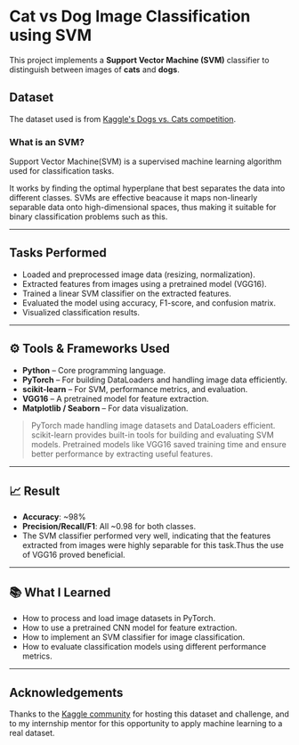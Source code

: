 # Cat vs Dog Image Classification using SVM

This project implements a **Support Vector Machine (SVM)** classifier to distinguish between images of **cats** and **dogs**.

## Dataset
The dataset used is from [Kaggle's Dogs vs. Cats competition](https://www.kaggle.com/c/dogs-vs-cats/data).

### What is an SVM?

Support Vector Machine(SVM) is a supervised machine learning algorithm used for classification tasks. 

It works by finding the optimal hyperplane that best separates the data into different classes. SVMs are effective beacause it maps non-linearly separable data onto high-dimensional spaces, thus making it suitable for binary classification problems such as this. 

---

## Tasks Performed

- Loaded and preprocessed image data (resizing, normalization).
- Extracted features from images using a pretrained model (VGG16).
- Trained a linear SVM classifier on the extracted features.
- Evaluated the model using accuracy, F1-score, and confusion matrix.
- Visualized classification results.

---

## ⚙️ Tools & Frameworks Used

- **Python** – Core programming language.
- **PyTorch** – For building DataLoaders and handling image data efficiently.
- **scikit-learn** – For SVM, performance metrics, and evaluation.
- **VGG16** – A pretrained model for feature extraction.
- **Matplotlib / Seaborn** – For data visualization.


>PyTorch made handling image datasets and DataLoaders efficient. 
>scikit-learn provides built-in tools for building and evaluating SVM models. 
>Pretrained models like VGG16 saved training time and ensure better performance by extracting useful features.

---

## 📈 Result

- **Accuracy**: ~98%
- **Precision/Recall/F1**: All ~0.98 for both classes.
- The SVM classifier performed very well, indicating that the features extracted from images were highly separable for this task.Thus the use of VGG16 proved beneficial.

---

## 📚 What I Learned

- How to process and load image datasets in PyTorch.
- How to use a pretrained CNN model for feature extraction.
- How to implement an SVM classifier for image classification.
- How to evaluate classification models using different performance metrics.

---

## Acknowledgements

Thanks to the [Kaggle community](https://www.kaggle.com/) for hosting this dataset and challenge, and to my internship mentor for this opportunity to apply machine learning to a real dataset.

